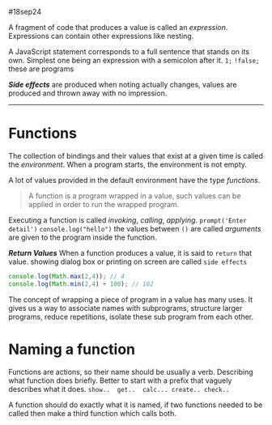 #18sep24

A fragment of code that produces a value is called an *expression*.
Expressions can contain other expressions like nesting.

A JavaScript statement corresponds to a full sentence that stands on its own. Simplest one being an expression with a semicolon after it.
`1;`      `!false;`   these are programs

***Side effects*** are produced when noting actually changes, values are produced and thrown away with no impression.

___

# Functions

The collection of bindings and their values that exist at a given time is called the *environment*. When a program starts, the environment is not empty.

A lot of values provided in the default environment have the type *functions*.
> A function is a program wrapped in a value, such values can be applied in order to run the wrapped program.

Executing a function is called *invoking*, *calling*, *applying*.
`prompt('Enter detail')`
`console.log("hello")`
the values between `()` are called *arguments* are given to the program inside the function.

***Return Values***
When a function produces a value, it is said to `return` that value.
showing dialog box or printing on screen are called `side effects`

```js
console.log(Math.max(2,4)); // 4
console.log(Math.min(2,4) + 100); // 102
```


The concept of wrapping a piece of program in a value has many uses.
It gives us a way to associate names with subprograms, structure larger programs, reduce repetitions, isolate these sub program from each other.


# Naming a function

Functions are actions, so their name should be usually a verb. Describing what function does briefly.
Better to start with a prefix that vaguely describes what it does.
`show..  get..  calc... create.. check..`

A function should do exactly what it is named, if two functions needed to be called then make a third function which calls both.